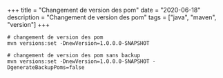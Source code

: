 +++
title = "Changement de version des pom"
date = "2020-06-18"
description = "Changement de version des pom"
tags = ["java", "maven", "version"]
+++


```shell
# changement de version des pom
mvn versions:set -DnewVersion=1.0.0.0-SNAPSHOT

# changement de version des pom sans backup
mvn versions:set -DnewVersion=1.0.0.0-SNAPSHOT -DgenerateBackupPoms=false
```

<!--more-->
